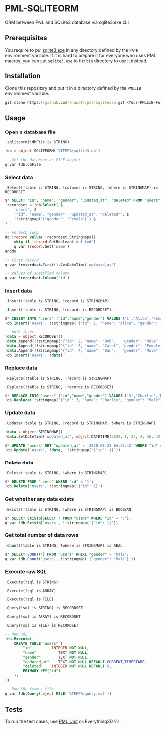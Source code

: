 # PML-SQLITEORM

ORM between PML and SQLite3 database via sqlite3.exe CLI

## Prerequisites

You require to put [sqlite3.exe](https://sqlite.org/index.html) in any directory defined by the `PATH` environment variable. If it is hard to prepare it for everyone who uses PML macros, you can put `sqlite3.exe` to the `bin` directory to use it instead.

## Installation

Clone this repository and put it in a directory defined by the `PMLLIB` environment variable.

```bat
git clone https://github.com/k-awata/pml-sqliteorm.git <Your-PMLLIB-Folder>/sqliteorm
```

## Usage

### Open a database file

`.sqliteorm(!dbFile is STRING)`

```sql
!db = object SQLITEORM('%TEMP%\sqlite3.db')

-- Get the database as FILE object
q var !db.dbFile
```

### Select data

`.Select(!table is STRING, !columns is STRING, !where is STRINGMAP) is RECORDSET`

```sql
$* SELECT "id", "name", "gender", "updated_at", "deleted" FROM "users" WHERE "gender" = 'Female';
!recordset = !db.Select( $
    'users', $
    '"id", "name", "gender", "updated_at", "deleted"', $
    !!stringmap('{"gender": "Female"}') $
)

-- Foreach loop
do !record values !recordset.StringMaps()
    skip if !record.GetBoolean('deleted')
    q var !record.Get('name')
enddo

-- First record
q var !recordset.First().GetDateTime('updated_at')

-- Values of specified column
q var !recordset.Column('id')
```

### Insert data

`.Insert(!table is STRING, !record is STRINGMAP)`

`.Insert(!table is STRING, !records is RECORDSET)`

```sql
$* INSERT INTO "users" ("id","name","gender") VALUES ('1','Alice','Female');
!db.Insert('users', !!stringmap('{"id": 1, "name": "Alice", "gender": "Female"}'))

-- Bulk insert
!data = object RECORDSET()
!data.Append(!!stringmap('{"id": 2, "name": "Bob",   "gender": "Male"  }'))
!data.Append(!!stringmap('{"id": 3, "name": "Carol", "gender": "Female"}'))
!data.Append(!!stringmap('{"id": 4, "name": "Dan",   "gender": "Male"  }'))
!db.Insert('users', !data)
```

### Replace data

`.Replace(!table is STRING, !record is STRINGMAP)`

`.Replace(!table is STRING, !records is RECORDSET)`

```sql
$* REPLACE INTO "users" ("id","name","gender") VALUES ('3','Charlie','Male');
!db.Replace(!!stringmap('{"id": 3, "name": "Charlie", "gender": "Male"}')
```

### Update data

`.Update(!table is STRING, !record is STRINGMAP, !where is STRINGMAP)`

```sql
!data = object STRINGMAP()
!data.SetDateTime('updated_at', object DATETIME(2020, 1, 23, 4, 56, 42))

$* UPDATE "users" SET "updated_at" = '2020-01-23 04:56:42' WHERE "id" = '1';
!db.Update('users', !data, !!stringmap('{"id": 1}'))
```

### Delete data

`.Delete(!table is STRING, !where is STRINGMAP)`

```sql
$* DELETE FROM "users" WHERE "id" = '1';
!db.Delete('users', !!stringmap('{"id": 1}')
```

### Get whether any data exists

`.Exists(!table is STRING, !where is STRINGMAP) is BOOLEAN`

```sql
$* SELECT EXISTS(SELECT * FROM "users" WHERE "id" = '1');
q var !db.Exists('users', !!stringmap('{"id": 1}'))
```

### Get total number of data rows

`.Count(!table is STRING, !where is STRINGMAP) is REAL`

```sql
$* SELECT COUNT(*) FROM "users" WHERE "gender" = 'Male';
q var !db.Count('users', !!stringmap('{"gender": "Male"}'))
```

### Execute raw SQL

`.Execute(!sql is STRING)`

`.Execute(!sql is ARRAY)`

`.Execute(!sql is FILE)`

`.Query(!sql is STRING) is RECORDSET`

`.Query(!sql is ARRAY) is RECORDSET`

`.Query(!sql is FILE) is RECORDSET`

```sql
-- Raw SQL
!db.Execute(|
    CREATE TABLE "users" (
        "id"         INTEGER NOT NULL,
        "name"          TEXT NOT NULL,
        "gender"        TEXT NOT NULL,
        "updated_at"    TEXT NOT NULL DEFAULT CURRENT_TIMESTAMP,
        "deleted"    INTEGER NOT NULL DEFAULT 0,
        PRIMARY KEY("id")
    );
|)

-- Raw SQL from a file
q var !db.Query(object FILE('%TEMP%\query.sql'))
```

## Tests

To run the test cases, use [PML Unit](https://github.com/PoByBolek/PmlUnit) on Everything3D 2.1.
